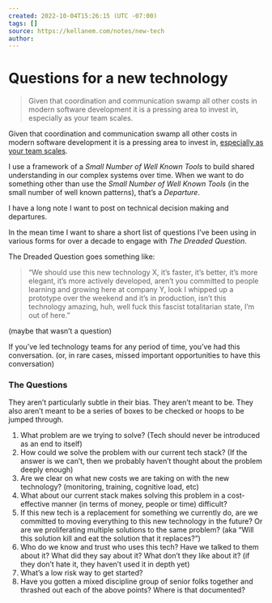 ```yaml
---
created: 2022-10-04T15:26:15 (UTC -07:00)
tags: []
source: https://kellanem.com/notes/new-tech
author:
---
```


# Questions for a new technology

> Given that coordination and communication swamp all other costs in modern
> software development it is a pressing area to invest in, especially as your
> team scales.

Given that coordination and communication swamp all other costs in modern
software development it is a pressing area to invest in,
[especially as your team scales](https://kellanem.com/notes/on-team-size).

I use a framework of a _Small Number of Well Known Tools_ to build shared
understanding in our complex systems over time. When we want to do something
other than use the _Small Number of Well Known Tools_ (in the small number of
well known patterns), that’s a _Departure_.

I have a long note I want to post on technical decision making and departures.

In the mean time I want to share a short list of questions I’ve been using in
various forms for over a decade to engage with _The Dreaded Question_.

The Dreaded Question goes something like:

> “We should use this new technology X, it’s faster, it’s better, it’s more
> elegant, it’s more actively developed, aren’t you committed to people learning
> and growing here at company Y, look I whipped up a prototype over the weekend
> and it’s in production, isn’t this technology amazing, huh, well fuck this
> fascist totalitarian state, I’m out of here.”

(maybe that wasn’t a question)

If you’ve led technology teams for any period of time, you’ve had this
conversation. (or, in rare cases, missed important opportunities to have this
conversation)

### The Questions

They aren’t particularly subtle in their bias. They aren’t meant to be. They
also aren’t meant to be a series of boxes to be checked or hoops to be jumped
through.

1.  What problem are we trying to solve? (Tech should never be introduced as an
    end to itself)
2.  How could we solve the problem with our current tech stack? (If the answer
    is we can’t, then we probably haven’t thought about the problem deeply
    enough)
3.  Are we clear on what new costs we are taking on with the new technology?
    (monitoring, training, cognitive load, etc)
4.  What about our current stack makes solving this problem in a cost-effective
    manner (in terms of money, people or time) difficult?
5.  If this new tech is a replacement for something we currently do, are we
    committed to moving everything to this new technology in the future? Or are
    we proliferating multiple solutions to the same problem? (aka “Will this
    solution kill and eat the solution that it replaces?”)
6.  Who do we know and trust who uses this tech? Have we talked to them about
    it? What did they say about it? What don’t they like about it? (if they
    don’t hate it, they haven’t used it in depth yet)
7.  What’s a low risk way to get started?
8.  Have you gotten a mixed discipline group of senior folks together and
    thrashed out each of the above points? Where is that documented?
